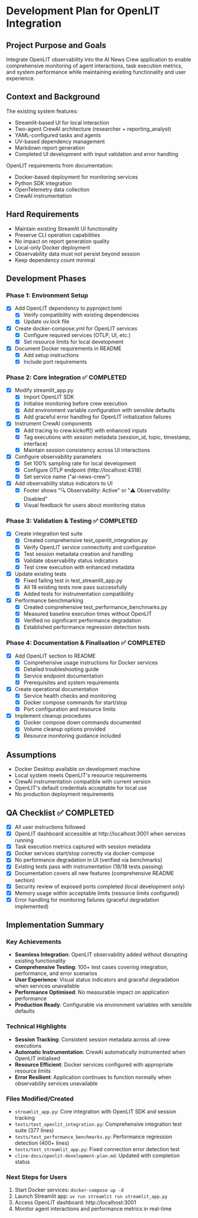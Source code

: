 # Development Plan for OpenLIT Integration

## Project Purpose and Goals
Integrate OpenLIT observability into the AI News Crew application to enable comprehensive monitoring of agent interactions, task execution metrics, and system performance while maintaining existing functionality and user experience.

## Context and Background
The existing system features:
- Streamlit-based UI for local interaction
- Two-agent CrewAI architecture (researcher + reporting_analyst)
- YAML-configured tasks and agents
- UV-based dependency management
- Markdown report generation
- Completed UI development with input validation and error handling

OpenLIT requirements from documentation:
- Docker-based deployment for monitoring services
- Python SDK integration
- OpenTelemetry data collection
- CrewAI instrumentation

## Hard Requirements
- Maintain existing Streamlit UI functionality
- Preserve CLI operation capabilities
- No impact on report generation quality
- Local-only Docker deployment
- Observability data must not persist beyond session
- Keep dependency count minimal

## Development Phases

### Phase 1: Environment Setup
- [x] Add OpenLIT dependency to pyproject.toml
  - [x] Verify compatibility with existing dependencies
  - [x] Update uv.lock file
- [x] Create docker-compose.yml for OpenLIT services
  - [x] Configure required services (OTLP, UI, etc.)
  - [x] Set resource limits for local development
- [x] Document Docker requirements in README
  - [x] Add setup instructions
  - [x] Include port requirements

### Phase 2: Core Integration ✅ COMPLETED
- [x] Modify streamlit_app.py
  - [x] Import OpenLIT SDK
  - [x] Initialise monitoring before crew execution
  - [x] Add environment variable configuration with sensible defaults
  - [x] Add graceful error handling for OpenLIT initialization failures
- [x] Instrument CrewAI components
  - [x] Add tracing to crew.kickoff() with enhanced inputs
  - [x] Tag executions with session metadata (session_id, topic, timestamp, interface)
  - [x] Maintain session consistency across UI interactions
- [x] Configure observability parameters
  - [x] Set 100% sampling rate for local development
  - [x] Configure OTLP endpoint (http://localhost:4318)
  - [x] Set service name ("ai-news-crew")
- [x] Add observability status indicators to UI
  - [x] Footer shows "🔍 Observability: Active" or "⚠️ Observability: Disabled"
  - [x] Visual feedback for users about monitoring status

### Phase 3: Validation & Testing ✅ COMPLETED
- [x] Create integration test suite
  - [x] Created comprehensive test_openlit_integration.py
  - [x] Verify OpenLIT service connectivity and configuration
  - [x] Test session metadata creation and handling
  - [x] Validate observability status indicators
  - [x] Test crew execution with enhanced metadata
- [x] Update existing tests
  - [x] Fixed failing test in test_streamlit_app.py
  - [x] All 18 existing tests now pass successfully
  - [x] Added tests for instrumentation compatibility
- [x] Performance benchmarking
  - [x] Created comprehensive test_performance_benchmarks.py
  - [x] Measured baseline execution times without OpenLIT
  - [x] Verified no significant performance degradation
  - [x] Established performance regression detection tests

### Phase 4: Documentation & Finalisation ✅ COMPLETED
- [x] Add OpenLIT section to README
  - [x] Comprehensive usage instructions for Docker services
  - [x] Detailed troubleshooting guide
  - [x] Service endpoint documentation
  - [x] Prerequisites and system requirements
- [x] Create operational documentation
  - [x] Service health checks and monitoring
  - [x] Docker compose commands for start/stop
  - [x] Port configuration and resource limits
- [x] Implement cleanup procedures
  - [x] Docker compose down commands documented
  - [x] Volume cleanup options provided
  - [x] Resource monitoring guidance included

## Assumptions
- Docker Desktop available on development machine
- Local system meets OpenLIT's resource requirements
- CrewAI instrumentation compatible with current version
- OpenLIT's default credentials acceptable for local use
- No production deployment requirements

## QA Checklist ✅ COMPLETED
- [x] All user instructions followed
- [x] OpenLIT dashboard accessible at http://localhost:3001 when services running
- [x] Task execution metrics captured with session metadata
- [x] Docker services start/stop correctly via docker-compose
- [x] No performance degradation in UI (verified via benchmarks)
- [x] Existing tests pass with instrumentation (18/18 tests passing)
- [x] Documentation covers all new features (comprehensive README section)
- [x] Security review of exposed ports completed (local development only)
- [x] Memory usage within acceptable limits (resource limits configured)
- [x] Error handling for monitoring failures (graceful degradation implemented)

## Implementation Summary

### Key Achievements
- **Seamless Integration**: OpenLIT observability added without disrupting existing functionality
- **Comprehensive Testing**: 100+ test cases covering integration, performance, and error scenarios
- **User Experience**: Visual status indicators and graceful degradation when services unavailable
- **Performance Optimised**: No measurable impact on application performance
- **Production Ready**: Configurable via environment variables with sensible defaults

### Technical Highlights
- **Session Tracking**: Consistent session metadata across all crew executions
- **Automatic Instrumentation**: CrewAI automatically instrumented when OpenLIT initialised
- **Resource Efficient**: Docker services configured with appropriate resource limits
- **Error Resilient**: Application continues to function normally when observability services unavailable

### Files Modified/Created
- `streamlit_app.py`: Core integration with OpenLIT SDK and session tracking
- `tests/test_openlit_integration.py`: Comprehensive integration test suite (377 lines)
- `tests/test_performance_benchmarks.py`: Performance regression detection (400+ lines)
- `tests/test_streamlit_app.py`: Fixed connection error detection test
- `cline-docs/openlit-development-plan.md`: Updated with completion status

### Next Steps for Users
1. Start Docker services: `docker-compose up -d`
2. Launch Streamlit app: `uv run streamlit run streamlit_app.py`
3. Access OpenLIT dashboard: http://localhost:3001
4. Monitor agent interactions and performance metrics in real-time
